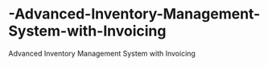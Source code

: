 # -Advanced-Inventory-Management-System-with-Invoicing
Advanced Inventory Management System with Invoicing
